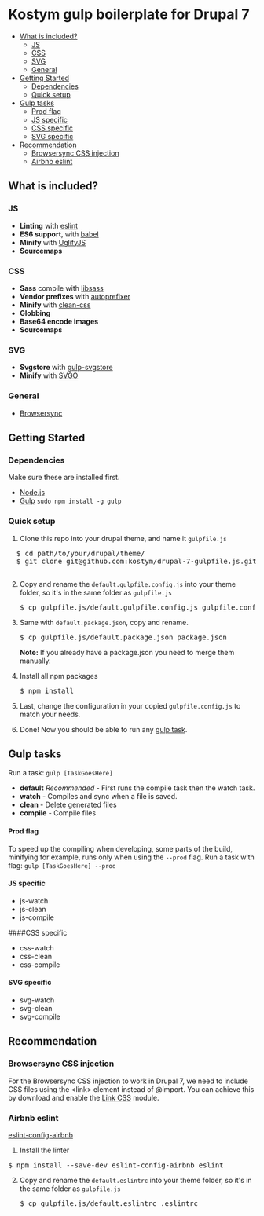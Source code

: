 # Kostym gulp boilerplate for Drupal 7

* [What is included?](#what-is-included)
	* [JS](#js)
	* [CSS](#css)
	* [SVG](#svg)
	* [General](#general)
* [Getting Started](#getting-started)
	* [Dependencies](#dependencies) 
	* [Quick setup](#quick-setup)
* [Gulp tasks](#gulp-tasks)
	* [Prod flag]()
	* [JS specific](#js-specific)
	* [CSS specific](#css-specific)
	* [SVG specific](#svg-specific)
* [Recommendation](#recommendation)
	* [Browsersync CSS injection](#browsersync-css-injection)
	* [Airbnb eslint](#airbnb-eslint)

## What is included?
### JS
* **Linting** with [eslint](http://eslint.org/)
* **ES6 support**, with [babel](https://babeljs.io/)
* **Minify** with [UglifyJS](https://github.com/mishoo/UglifyJS)
* **Sourcemaps**

### CSS
* **Sass** compile with [libsass](https://github.com/sass/libsass)
* **Vendor prefixes** with [autoprefixer](https://github.com/postcss/autoprefixer)
* **Minify** with [clean-css](https://github.com/jakubpawlowicz/clean-css)
* **Globbing**
* **Base64 encode images**
* **Sourcemaps**

### SVG
* **Svgstore** with [gulp-svgstore](https://github.com/w0rm/gulp-svgstore)
* **Minify** with [SVGO](https://github.com/svg/svgo)

### General
* [Browsersync](http://www.browsersync.io/)

## Getting Started

### Dependencies
Make sure these are installed first.

* [Node.js](http://nodejs.org)
* [Gulp](http://gulpjs.com) `sudo npm install -g gulp`

### Quick setup

1. Clone this repo into your drupal theme, and name it `gulpfile.js`
  <pre>
  $ cd path/to/your/drupal/theme/
  $ git clone git@github.com:kostym/drupal-7-gulpfile.js.git gulpfile.js
  </pre>

2. Copy and rename the `default.gulpfile.config.js` into your theme folder, so it's in the same folder as `gulpfile.js`
	<pre>$ cp gulpfile.js/default.gulpfile.config.js gulpfile.config.js</pre>

3. Same with `default.package.json`, copy and rename.
	<pre>$ cp gulpfile.js/default.package.json package.json </pre>
	**Note:** If you already have a package.json you need to merge them manually.
4. Install all npm packages
	<pre>$ npm install</pre>

5. Last, change the configuration in your copied `gulpfile.config.js` to match your needs.
6. Done! Now you should be able to run any [gulp task](#gulp-tasks).

## Gulp tasks

Run a task: `gulp [TaskGoesHere]`

* **default** *Recommended* - First runs the compile task then the watch task.
* **watch** - Compiles and sync when a file is saved.
* **clean** - Delete generated files
* **compile** - Compile files


#### Prod flag
To speed up the compiling when developing, some parts of the build, minifying for example, runs only when using the `--prod` flag.
Run a task with flag: `gulp [TaskGoesHere] --prod`

#### JS specific
* js-watch
* js-clean
* js-compile

####CSS specific
* css-watch
* css-clean
* css-compile

#### SVG specific
* svg-watch
* svg-clean
* svg-compile


## Recommendation
### Browsersync CSS injection
For the Browsersync CSS injection to work in Drupal 7, we need to include CSS files using the \<link> element instead of @import. You can achieve this by download and enable the [Link CSS](https://www.drupal.org/project/link_css) module.

### Airbnb eslint
[eslint-config-airbnb](https://github.com/airbnb/javascript/tree/master/packages/eslint-config-airbnb)

1. Install the linter
<pre>$ npm install --save-dev eslint-config-airbnb eslint</pre>
2. Copy and rename the `default.eslintrc` into your theme folder, so it's in the same folder as `gulpfile.js`
	<pre>$ cp gulpfile.js/default.eslintrc .eslintrc</pre>
